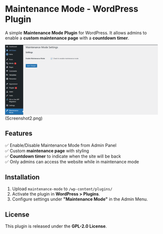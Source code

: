 # Maintenance Mode - WordPress Plugin

A simple **Maintenance Mode Plugin** for WordPress. It allows admins to enable a **custom maintenance page** with a **countdown timer**.

![Maintenance Mode Screenshot](Screenshot1.png)(Screenshot2.png)

## Features

✅ Enable/Disable Maintenance Mode from Admin Panel  
✅ Custom **maintenance page** with styling  
✅ **Countdown timer** to indicate when the site will be back  
✅ Only admins can access the website while in maintenance mode

## Installation

1. Upload `maintenance-mode` to `/wp-content/plugins/`
2. Activate the plugin in **WordPress > Plugins**.
3. Configure settings under **"Maintenance Mode"** in the Admin Menu.

## License

This plugin is released under the **GPL-2.0 License**.
